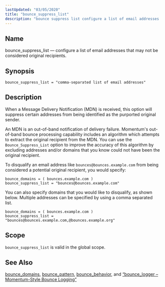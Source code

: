 ```yaml
---
lastUpdated: "03/05/2020"
title: "bounce_suppress_list"
description: "bounce suppress list configure a list of email addresses that may not be considered original recipients bounce suppress list comma separated list of email addresses When a Message Delivery Notification MDN is received this option will suppress certain addresses from being identified as the purported original sender An MDN is..."
---
```


<a name="conf.ref.bounce_suppress_list"></a> 
## Name

bounce_suppress_list — configure a list of email addresses that may not be considered original recipients.

## Synopsis

`bounce_suppress_list = "comma-separated list of email addresses"`

<a name="idp23678032"></a> 
## Description

When a Message Delivery Notification (MDN) is received, this option will suppress certain addresses from being identified as the purported original sender.

An MDN is an out-of-band notification of delivery failure. Momentum's out-of-band bounce processing capability includes an algorithm which attempts to extract the original recipient from the MDN. You can use the `Bounce_Suppress_List` option to improve the accuracy of this algorithm by excluding addresses and/or domains that you know could not have been the original recipient.

To disqualify an email address like `bounces@bounces.example.com` from being considered a potential original recipient, you would specify:

```
bounce_domains = ( bounces.example.com )
bounce_suppress_list = "bounces@bounces.example.com"
```

You can also specify domains that you would like to disqualify, as shown below. Multiple addresses can be specified by using a comma separated list.

```
bounce_domains = ( bounces.example.com )
bounce_suppress_list = "bounces@bounces.example.com,@bounces.example.org"
```
<a name="idp23684496"></a> 
## Scope

`bounce_suppress_list` is valid in the global scope.

<a name="idp23686768"></a> 
## See Also

[bounce_domains](/momentum/4/config/ref-bounce-domains), [bounce_pattern](/momentum/4/config/ref-bounce-pattern), [bounce_behavior](/momentum/4/config/ref-bounce-behavior), and [“bounce_logger – Momentum-Style Bounce Logging”](/momentum/4/modules/bounce-logger)